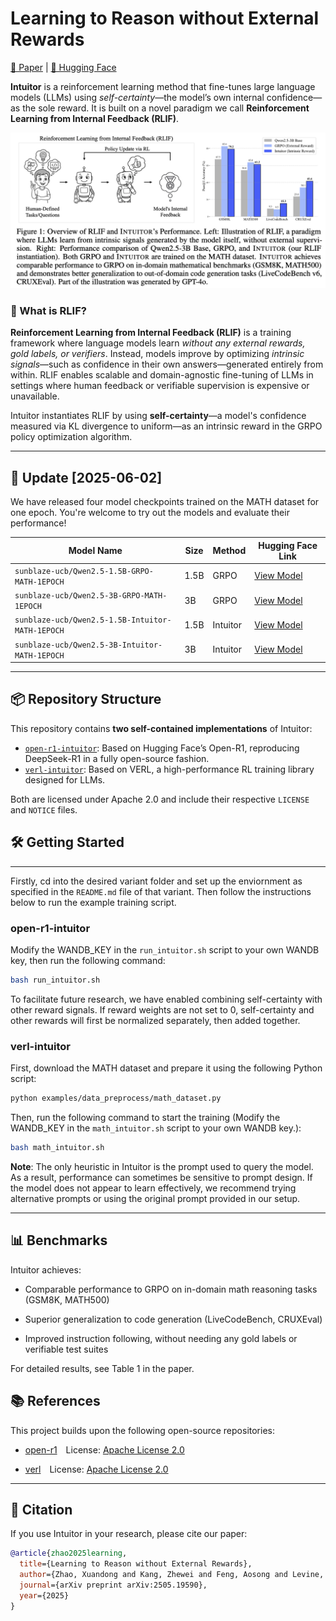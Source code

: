 # Learning to Reason without External Rewards

[📄 Paper](https://arxiv.org/abs/2505.19590) | [🤗 Hugging Face](https://huggingface.co/sunblaze-ucb)


**Intuitor** is a reinforcement learning method that fine-tunes large language models (LLMs) using *self-certainty*—the model’s own internal confidence—as the sole reward. It is built on a novel paradigm we call **Reinforcement Learning from Internal Feedback (RLIF)**.

![Overview](figs/results.png)

### 🧭 What is RLIF?

**Reinforcement Learning from Internal Feedback (RLIF)** is a training framework where language models learn *without any external rewards, gold labels, or verifiers*. Instead, models improve by optimizing *intrinsic signals*—such as confidence in their own answers—generated entirely from within. RLIF enables scalable and domain-agnostic fine-tuning of LLMs in settings where human feedback or verifiable supervision is expensive or unavailable.

Intuitor instantiates RLIF by using **self-certainty**—a model's confidence measured via KL divergence to uniform—as an intrinsic reward in the GRPO policy optimization algorithm.

---

## 🚀 Update [2025-06-02]

We have released four model checkpoints trained on the MATH dataset for one epoch. You're welcome to try out the models and evaluate their performance!


| Model Name | Size | Method | Hugging Face Link |
|------------|------|--------|--------------------|
| `sunblaze-ucb/Qwen2.5-1.5B-GRPO-MATH-1EPOCH` | 1.5B | GRPO | [View Model](https://huggingface.co/sunblaze-ucb/Qwen2.5-1.5B-GRPO-MATH-1EPOCH) |
| `sunblaze-ucb/Qwen2.5-3B-GRPO-MATH-1EPOCH` | 3B   | GRPO | [View Model](https://huggingface.co/sunblaze-ucb/Qwen2.5-3B-GRPO-MATH-1EPOCH) |
| `sunblaze-ucb/Qwen2.5-1.5B-Intuitor-MATH-1EPOCH` | 1.5B | Intuitor | [View Model](https://huggingface.co/sunblaze-ucb/Qwen2.5-1.5B-Intuitor-MATH-1EPOCH) |
| `sunblaze-ucb/Qwen2.5-3B-Intuitor-MATH-1EPOCH` | 3B   | Intuitor | [View Model](https://huggingface.co/sunblaze-ucb/Qwen2.5-3B-Intuitor-MATH-1EPOCH) |

---


## 📦 Repository Structure

This repository contains **two self-contained implementations** of Intuitor:

- [`open-r1-intuitor`](./open-r1-intuitor/README.md): Based on Hugging Face’s Open-R1, reproducing DeepSeek-R1 in a fully open-source fashion.
- [`verl-intuitor`](./verl-intuitor/README.md): Based on VERL, a high-performance RL training library designed for LLMs.

Both are licensed under Apache 2.0 and include their respective `LICENSE` and `NOTICE` files.




## 🛠️ Getting Started
---

Firstly, cd into the desired variant folder and set up the enviornment as specified in the `README.md` file of that variant. Then follow the instructions below to run the example training script.

### open-r1-intuitor

Modify the WANDB_KEY in the `run_intuitor.sh` script to your own WANDB key, then run the following command:

```bash
bash run_intuitor.sh
```

To facilitate future research, we have enabled combining self-certainty with other reward signals. If reward weights are not set to 0, self-certainty and other rewards will first be normalized separately, then added together.

### verl-intuitor

First, download the MATH dataset and prepare it using the following Python script:

```bash
python examples/data_preprocess/math_dataset.py
```

Then, run the following command to start the training (Modify the WANDB_KEY in the `math_intuitor.sh` script to your own WANDB key.):

```bash
bash math_intuitor.sh
```


**Note**: The only heuristic in Intuitor is the prompt used to query the model. As a result, performance can sometimes be sensitive to prompt design. If the model does not appear to learn effectively, we recommend trying alternative prompts or using the original prompt provided in our setup.

---

## 📊 Benchmarks

Intuitor achieves:

- Comparable performance to GRPO on in-domain math reasoning tasks (GSM8K, MATH500)

- Superior generalization to code generation (LiveCodeBench, CRUXEval)

- Improved instruction following, without needing any gold labels or verifiable test suites

For detailed results, see Table 1 in the paper.


## 📚 References

This project builds upon the following open-source repositories:

- [open-r1](https://github.com/huggingface/open-r1) License: [Apache License 2.0](https://github.com/huggingface/open-r1/blob/main/LICENSE)

- [verl](https://github.com/volcengine/verl) License: [Apache License 2.0](https://github.com/volcengine/verl/blob/main/LICENSE)

---

## 📄 Citation

If you use Intuitor in your research, please cite our paper:
```bibtex
@article{zhao2025learning,
  title={Learning to Reason without External Rewards},
  author={Zhao, Xuandong and Kang, Zhewei and Feng, Aosong and Levine, Sergey and Song, Dawn},
  journal={arXiv preprint arXiv:2505.19590},
  year={2025}
}
```


